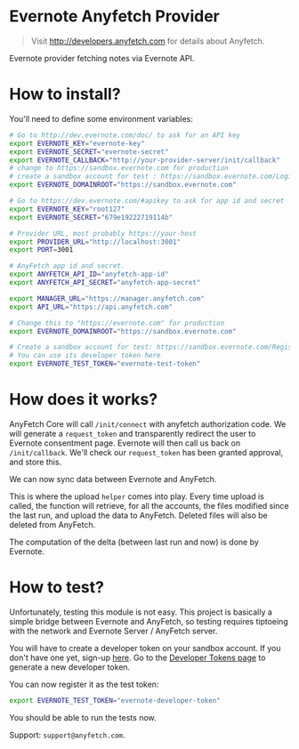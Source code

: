 # Evernote Anyfetch Provider
> Visit http://developers.anyfetch.com for details about Anyfetch.

Evernote provider fetching notes via Evernote API.

# How to install?

You'll need to define some environment variables:

```bash
# Go to http://dev.evernote.com/doc/ to ask for an API key
export EVERNOTE_KEY="evernote-key"
export EVERNOTE_SECRET="evernote-secret"
export EVERNOTE_CALLBACK="http://your-provider-server/init/callback"
# change to https://sandbox.evernote.com for production
# create a sandbox account for test : https://sandbox.evernote.com/Login.action?targetUrl=%2FHome.action
export EVERNOTE_DOMAINROOT="https://sandbox.evernote.com"
```

```bash
# Go to https://dev.evernote.com/#apikey to ask for app id and secret
export EVERNOTE_KEY="root127"
export EVERNOTE_SECRET="679e19222719114b"

# Provider URL, most probably https://your-host
export PROVIDER_URL="http://localhost:3001"
export PORT=3001

# AnyFetch app id and secret.
export ANYFETCH_API_ID="anyfetch-app-id"
export ANYFETCH_API_SECRET="anyfetch-app-secret"

export MANAGER_URL="https://manager.anyfetch.com"
export API_URL="https://api.anyfetch.com"

# Change this to "https://evernote.com" for production
export EVERNOTE_DOMAINROOT="https://sandbox.evernote.com"

# Create a sandbox account for test: https://sandbox.evernote.com/Registration.action
# You can use its developer token here
export EVERNOTE_TEST_TOKEN="evernote-test-token"

```


# How does it works?
AnyFetch Core will call `/init/connect` with anyfetch authorization code. We will generate a `request_token` and transparently redirect the user to Evernote consentment page.
Evernote will then call us back on  `/init/callback`. We'll check our `request_token` has been granted approval, and store this.

We can now sync data between Evernote and AnyFetch.

This is where the upload `helper` comes into play.
Every time upload is called, the function will retrieve, for all the accounts, the files modified since the last run, and upload the data to AnyFetch. Deleted files will also be deleted from AnyFetch.

The computation of the delta (between last run and now) is done by Evernote.


# How to test?
Unfortunately, testing this module is not easy. This project is basically a simple bridge between Evernote and AnyFetch, so testing requires tiptoeing with the network and Evernote Server / AnyFetch server.

You will have to create a developer token on your sandbox account. If you don't have one yet, sign-up [here](https://sandbox.evernote.com/Registration.action).
Go to the [Developer Tokens page](https://sandbox.evernote.com/api/DeveloperToken.action) to generate a new developer token.

You can now register it as the test token:
```bash
export EVERNOTE_TEST_TOKEN="evernote-developer-token"
```

You should be able to run the tests now.

Support: `support@anyfetch.com`.
